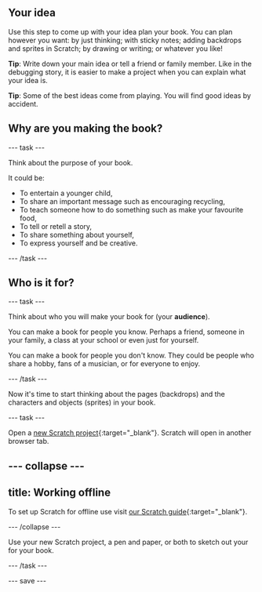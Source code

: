 ## Your idea

Use this step to come up with your idea plan your book. You can plan however you want: by just thinking; with sticky notes; adding backdrops and sprites in Scratch; by drawing or writing; or whatever you like! 

**Tip**: Write down your main idea or tell a friend or family member. Like in the debugging story, it is easier to make a project when you can explain what your idea is.

**Tip**: Some of the best ideas come from playing. You will find good ideas by accident.

## Why are you making the book?

--- task ---

Think about the purpose of your book. 

It could be:
- To entertain a younger child,
- To share an important message such as encouraging recycling,
- To teach someone how to do something such as make your favourite food, 
- To tell or retell a story,
- To share something about yourself,
- To express yourself and be creative.

--- /task ---

## Who is it for?

--- task ---

Think about who you will make your book for (your **audience**).

You can make a book for people you know. Perhaps a friend, someone in your family, a class at your school or even just for yourself. 

You can make a book for people you don't know. They could be people who share a hobby, fans of a musician, or for everyone to enjoy.

--- /task ---

Now it's time to start thinking about the pages (backdrops) and the characters and objects (sprites) in your book.

--- task ---

Open a [new Scratch project](http://rpf.io/scratch-new){:target="_blank"}. Scratch will open in another browser tab.

--- collapse ---
---
title: Working offline
---

To set up Scratch for offline use visit [our Scratch guide](https://learning-admin.raspberrypi.org/en/projects/getting-started-scratch/1){:target="_blank"}.

--- /collapse ---

Use your new Scratch project, a pen and paper, or both to sketch out your for your book.

--- /task ---

--- save ---